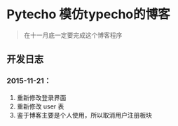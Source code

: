 # Pytecho 模仿typecho的博客

>在十一月底一定要完成这个博客程序

## 开发日志
### 2015-11-21：   
1. 重新修改登录界面
2. 重新修改 user 表
3. 鉴于博客主要是个人使用，所以取消用户注册板块

